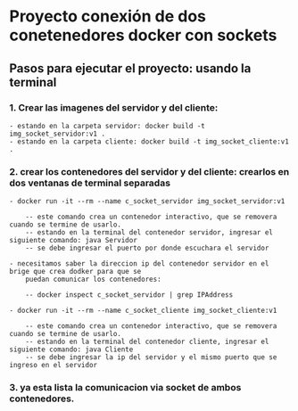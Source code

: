 # Proyecto conexión de dos conetenedores docker con sockets

## Pasos para ejecutar el proyecto: usando la terminal

### 1. Crear las imagenes del servidor y del cliente:

	- estando en la carpeta servidor: docker build -t img_socket_servidor:v1 .
	- estando en la carpeta cliente: docker build -t img_socket_cliente:v1 .

### 2. crear los contenedores del servidor y del cliente: crearlos en dos ventanas de terminal separadas

	- docker run -it --rm --name c_socket_servidor img_socket_servidor:v1

		-- este comando crea un contenedor interactivo, que se removera cuando se termine de usarlo.
		-- estando en la terminal del contenedor servidor, ingresar el siguiente comando: java Servidor
		-- se debe ingresar el puerto por donde escuchara el servidor

	- necesitamos saber la direccion ip del contenedor servidor en el brige que crea dodker para que se 
		puedan comunicar los contenedores:

		-- docker inspect c_socket_servidor | grep IPAddress

	- docker run -it --rm --name c_socket_cliente img_socket_cliente:v1

		-- este comando crea un contenedor interactivo, que se removera cuando se termine de usarlo.
		-- estando en la terminal del contenedor cliente, ingresar el siguiente comando: java Cliente
		-- se debe ingresar la ip del servidor y el mismo puerto que se ingreso en el servidor

### 3. ya esta lista la comunicacion via socket de ambos contenedores.		
